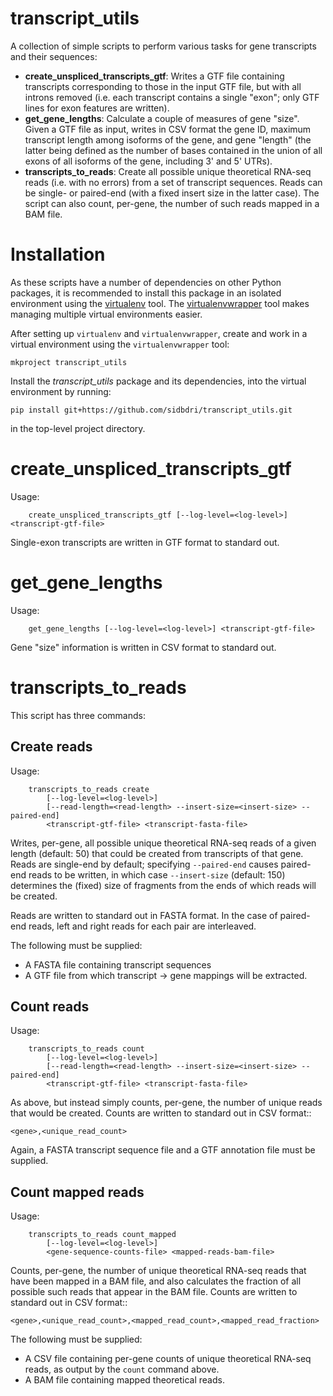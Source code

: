 transcript_utils
================

A collection of simple scripts to perform various tasks for gene transcripts and their sequences:

* **create_unspliced_transcripts_gtf**: Writes a GTF file containing transcripts corresponding to those in the input GTF file, but with all introns removed (i.e. each transcript contains a single "exon"; only GTF lines for exon features are written).
* **get_gene_lengths**: Calculate a couple of measures of gene "size". Given a GTF file as input, writes in CSV format the gene ID, maximum transcript length among isoforms of the gene, and gene "length" (the latter being defined as the number of bases contained in the union of all exons of all isoforms of the gene, including 3' and 5' UTRs).
* **transcripts_to_reads**: Create all possible unique theoretical RNA-seq reads (i.e. with no errors) from a set of transcript sequences. Reads can be single- or paired-end (with a fixed insert size in the latter case). The script can also count, per-gene, the number of such reads mapped in a BAM file.

Installation
============

As these scripts have a number of dependencies on other Python packages, it is recommended to install this package in an isolated environment using the [virtualenv](http://virtualenv.readthedocs.org/en/latest/index.html>) tool. The [virtualenvwrapper](http://virtualenvwrapper.readthedocs.org/en/latest/install.html>) tool makes managing multiple virtual environments easier.

After setting up ``virtualenv`` and ``virtualenvwrapper``, create and work in a virtual environment using the ``virtualenvwrapper`` tool:

```
mkproject transcript_utils
```

Install the *transcript_utils* package and its dependencies, into the virtual environment by running:

```
pip install git+https://github.com/sidbdri/transcript_utils.git
```

in the top-level project directory.

create_unspliced_transcripts_gtf
================================

Usage:

```
    create_unspliced_transcripts_gtf [--log-level=<log-level>] <transcript-gtf-file>
```

Single-exon transcripts are written in GTF format to standard out.


get_gene_lengths
================

Usage:

```
    get_gene_lengths [--log-level=<log-level>] <transcript-gtf-file>
```

Gene "size" information is written in CSV format to standard out.

transcripts_to_reads
====================

This script has three commands:

Create reads
------------

Usage:

```
    transcripts_to_reads create
        [--log-level=<log-level>]
        [--read-length=<read-length> --insert-size=<insert-size> --paired-end]
        <transcript-gtf-file> <transcript-fasta-file>
```

Writes, per-gene, all possible unique theoretical RNA-seq reads of a given length (default: 50) that could be created from transcripts of that gene. Reads are single-end by default; specifying ``--paired-end`` causes paired-end reads to be written, in which case ``--insert-size`` (default: 150) determines the (fixed) size of fragments from the ends of which reads will be created.

Reads are written to standard out in FASTA format. In the case of paired-end reads, left and right reads for each pair are interleaved.

The following must be supplied:

* A FASTA file containing transcript sequences
* A GTF file from which transcript -> gene mappings will be extracted.

Count reads
-----------

Usage:

```
    transcripts_to_reads count
        [--log-level=<log-level>]
        [--read-length=<read-length> --insert-size=<insert-size> --paired-end]
        <transcript-gtf-file> <transcript-fasta-file>
```

As above, but instead simply counts, per-gene, the number of unique reads that would be created. Counts are written to standard out in CSV format::

    <gene>,<unique_read_count>

Again, a FASTA transcript sequence file and a GTF annotation file must be supplied.

Count mapped reads
------------------

Usage:

```
    transcripts_to_reads count_mapped
        [--log-level=<log-level>]
        <gene-sequence-counts-file> <mapped-reads-bam-file>
```

Counts, per-gene, the number of unique theoretical RNA-seq reads that have been mapped in a BAM file, and also calculates the fraction of all possible such reads that appear in the BAM file. Counts are written to standard out in CSV format::

    <gene>,<unique_read_count>,<mapped_read_count>,<mapped_read_fraction>

The following must be supplied:

* A CSV file containing per-gene counts of unique theoretical RNA-seq reads, as output by the ``count`` command above.
* A BAM file containing mapped theoretical reads.
